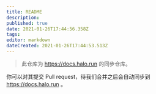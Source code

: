 ```yaml
---
title: README
description: 
published: true
date: 2021-01-26T17:44:56.358Z
tags: 
editor: markdown
dateCreated: 2021-01-26T17:44:53.513Z
---
```


> 此仓库为 https://docs.halo.run 的同步仓库。

你可以对其提交 Pull request，待我们合并之后会自动同步到 https://docs.halo.run 。
